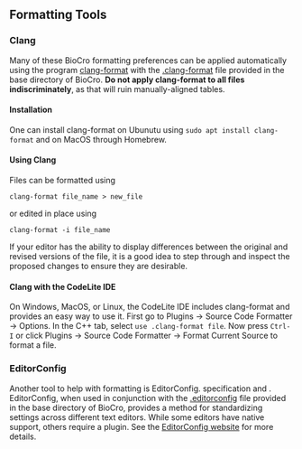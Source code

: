 ## Formatting Tools

### Clang

Many of these BioCro formatting preferences can be applied automatically using the program [clang-format](https://clang.llvm.org/docs/ClangFormat.html) with the [.clang-format](../.clang-format) file provided in the base directory of BioCro. **Do not apply clang-format to all files indiscriminately**, as that will ruin manually-aligned tables.

#### Installation

One can install clang-format on Ubunutu using `sudo apt install clang-format` and on MacOS through Homebrew.

#### Using Clang

Files can be formatted using

```
clang-format file_name > new_file
```
or edited in place using
```
clang-format -i file_name
```

If your editor has the ability to display differences between the original and revised versions of the file, it is a good idea to step through and inspect the proposed changes to ensure they are desirable.

#### Clang with the CodeLite IDE

On Windows, MacOS, or Linux, the CodeLite IDE includes clang-format
and provides an easy way to use it. First go to Plugins -> Source Code
Formatter -> Options. In the C++ tab, select `use .clang-format
file`. Now press `Ctrl-I` or click Plugins -> Source Code Formatter ->
Format Current Source to format a file.

### EditorConfig

Another tool to help with formatting is EditorConfig. specification
and . EditorConfig, when used in conjunction with the
[.editorconfig](../.editorconfig) file provided in the base directory
of BioCro, provides a method for standardizing settings across
different text editors. While some editors have native support, others
require a plugin. See the [EditorConfig
website](https://editorconfig.org/) for more details.

